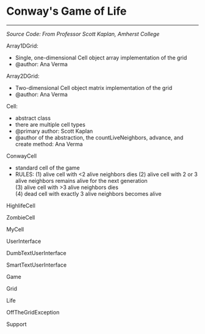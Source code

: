 # Conway's Game of Life
---------------------------------------------------------------------------------

*Source Code: From Professor Scott Kaplan, Amherst College*

Array1DGrid: 
* Single, one-dimensional Cell object array implementation of the grid
* @author: Ana Verma
  
Array2DGrid:
* Two-dimensional Cell object matrix implementation of the grid
* @author: Ana Verma

Cell:
* abstract class
* there are multiple cell types
* @primary author: Scott Kaplan
* @author of the abstraction, the countLiveNeighbors, advance, and create method: Ana Verma

ConwayCell
* standard cell of the game
* RULES: 
      (1) alive cell with <2 alive neighbors dies 
      (2) alive cell with 2 or 3 alive neighbors remains alive for the next generation  
      (3) alive cell with >3 alive neighbors dies  
      (4) dead cell with exactly 3 alive neighbors becomes alive  

HighlifeCell

ZombieCell

MyCell

UserInterface

DumbTextUserInterface

SmartTextUserInterface

Game

Grid

Life

OffTheGridException

Support




